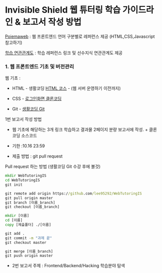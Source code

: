 # Invisible Shield 웹 튜터링 학습 가이드라인 & 보고서 작성 방법


[Poiemaweb](https://poiemaweb.com/) : 웹 프론트엔드 언어 구분별로 레퍼런스 제공 (HTML,CSS,Javascript 참고하기)

[학습 연관관계도](https://seomal.org/) : 학습 레퍼런스 링크 및 선수지식 연관관계도 제공

### 1. 웹 프론트엔드 기초 및 버전관리

웹 기초 :

* HTML - 생활코딩 [HTML 코스](https://opentutorials.org/course/3084) - (웹 서버 운영하기 이전까지)

* CSS - [로그인화면 클론코딩](https://www.youtube.com/watch?v=HV7DtH3J2PU)

* Git - [생활코딩 Git](https://opentutorials.org/module/3733)


1번 보고서 작성 방법

* 웹 기초에 해당하는 3개 링크 학습하고 결과물 2페이지 분량 보고서에 작성. + 클론코딩 소스코드

* 기한 :10.16 23:59

* 제출 방법 : git pull request

Pull request 하는 방법 (생활코딩 Git 수강 후에 볼것)

```cmd
mkdir WebTutoringIS
cd WebTutoringIS
git init

git remote add origin https://github.com/lee95292/WebTutoringIS
git pull origin master
git branch [이름_branch]
git checkout [이름_branch]

mkdir [이름]
cd [이름]
copy [제출폴더] ./[이름]

git add .
git commit -m "과제 끝"
git checkout master

git merge [이름_branch]
git push origin master
```


-	2번 보고서 주제 : Frontend/Backend/Hacking 학습분야 탐색
